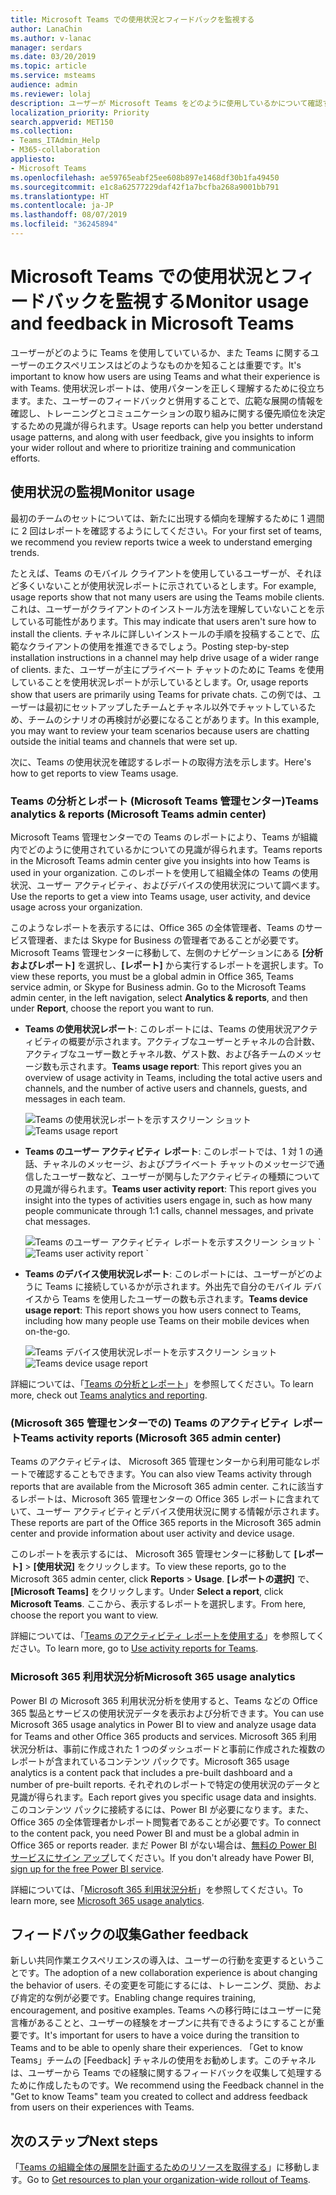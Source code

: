 ```yaml
---
title: Microsoft Teams での使用状況とフィードバックを監視する
author: LanaChin
ms.author: v-lanac
manager: serdars
ms.date: 03/20/2019
ms.topic: article
ms.service: msteams
audience: admin
ms.reviewer: lolaj
description: ユーザーが Microsoft Teams をどのように使用しているかについて確認する場合や、ユーザーのエクスペリエンスに関するフィードバックを収集する場合に使用可能なレポート オプションについて説明します。
localization_priority: Priority
search.appverid: MET150
ms.collection:
- Teams_ITAdmin_Help
- M365-collaboration
appliesto:
- Microsoft Teams
ms.openlocfilehash: ae59765eabf25ee608b897e1468df30b1fa49450
ms.sourcegitcommit: e1c8a62577229daf42f1a7bcfba268a9001bb791
ms.translationtype: HT
ms.contentlocale: ja-JP
ms.lasthandoff: 08/07/2019
ms.locfileid: "36245894"
---
```

# <a name="monitor-usage-and-feedback-in-microsoft-teams"></a><span data-ttu-id="5d02e-103">Microsoft Teams での使用状況とフィードバックを監視する</span><span class="sxs-lookup"><span data-stu-id="5d02e-103">Monitor usage and feedback in Microsoft Teams</span></span>
<span data-ttu-id="5d02e-104">ユーザーがどのように Teams を使用していているか、また Teams に関するユーザーのエクスペリエンスはどのようなものかを知ることは重要です。</span><span class="sxs-lookup"><span data-stu-id="5d02e-104">It's important to know how users are using Teams and what their experience is with Teams.</span></span> <span data-ttu-id="5d02e-105">使用状況レポートは、使用パターンを正しく理解するために役立ちます。また、ユーザーのフィードバックと併用することで、広範な展開の情報を確認し、トレーニングとコミュニケーションの取り組みに関する優先順位を決定するための見識が得られます。</span><span class="sxs-lookup"><span data-stu-id="5d02e-105">Usage reports can help you better understand usage patterns, and along with user feedback, give you insights to inform your wider rollout and where to prioritize training and communication efforts.</span></span>

## <a name="monitor-usage"></a><span data-ttu-id="5d02e-106">使用状況の監視</span><span class="sxs-lookup"><span data-stu-id="5d02e-106">Monitor usage</span></span>
<span data-ttu-id="5d02e-107">最初のチームのセットについては、新たに出現する傾向を理解するために 1 週間に 2 回はレポートを確認するようにしてください。</span><span class="sxs-lookup"><span data-stu-id="5d02e-107">For your first set of teams, we recommend you review reports twice a week to understand emerging trends.</span></span> 

<span data-ttu-id="5d02e-108">たとえば、Teams のモバイル クライアントを使用しているユーザーが、それほど多くいないことが使用状況レポートに示されているとします。</span><span class="sxs-lookup"><span data-stu-id="5d02e-108">For example, usage reports show that not many users are using the Teams mobile clients.</span></span> <span data-ttu-id="5d02e-109">これは、ユーザーがクライアントのインストール方法を理解していないことを示している可能性があります。</span><span class="sxs-lookup"><span data-stu-id="5d02e-109">This may indicate that users aren't sure how to install the clients.</span></span> <span data-ttu-id="5d02e-110">チャネルに詳しいインストールの手順を投稿することで、広範なクライアントの使用を推進できるでしょう。</span><span class="sxs-lookup"><span data-stu-id="5d02e-110">Posting step-by-step installation instructions in a channel may help drive usage of a wider range of clients.</span></span> <span data-ttu-id="5d02e-111">また、ユーザーが主にプライベート チャットのために Teams を使用していることを使用状況レポートが示しているとします。</span><span class="sxs-lookup"><span data-stu-id="5d02e-111">Or, usage reports show that users are primarily using Teams for private chats.</span></span> <span data-ttu-id="5d02e-112">この例では、ユーザーは最初にセットアップしたチームとチャネル以外でチャットしているため、チームのシナリオの再検討が必要になることがあります。</span><span class="sxs-lookup"><span data-stu-id="5d02e-112">In this example, you may want to review your team scenarios because users are chatting outside the initial teams and channels that were set up.</span></span> 

<span data-ttu-id="5d02e-113">次に、Teams の使用状況を確認するレポートの取得方法を示します。</span><span class="sxs-lookup"><span data-stu-id="5d02e-113">Here's how to get reports to view Teams usage.</span></span> 

### <a name="teams-analytics--reports-microsoft-teams-admin-center"></a><span data-ttu-id="5d02e-114">Teams の分析とレポート (Microsoft Teams 管理センター)</span><span class="sxs-lookup"><span data-stu-id="5d02e-114">Teams analytics & reports (Microsoft Teams admin center)</span></span>

<span data-ttu-id="5d02e-115">Microsoft Teams 管理センターでの Teams のレポートにより、Teams が組織内でどのように使用されているかについての見識が得られます。</span><span class="sxs-lookup"><span data-stu-id="5d02e-115">Teams reports in the Microsoft Teams admin center give you insights into how Teams is used in your organization.</span></span> <span data-ttu-id="5d02e-116">このレポートを使用して組織全体の Teams の使用状況、ユーザー アクティビティ、およびデバイスの使用状況について調べます。</span><span class="sxs-lookup"><span data-stu-id="5d02e-116">Use the reports to get a view into Teams usage, user activity, and device usage across your organization.</span></span> 

<span data-ttu-id="5d02e-117">このようなレポートを表示するには、Office 365 の全体管理者、Teams のサービス管理者、または Skype for Business の管理者であることが必要です。Microsoft Teams 管理センターに移動して、左側のナビゲーションにある **[分析およびレポート]** を選択し、**[レポート]** から実行するレポートを選択します。</span><span class="sxs-lookup"><span data-stu-id="5d02e-117">To view these reports, you must be a global admin in Office 365, Teams service admin, or Skype for Business admin. Go to the Microsoft Teams admin center, in the left navigation, select **Analytics & reports**, and then under **Report**, choose the report you want to run.</span></span>

- <span data-ttu-id="5d02e-118">**Teams の使用状況レポート**: このレポートには、Teams の使用状況アクティビティの概要が示されます。アクティブなユーザーとチャネルの合計数、アクティブなユーザー数とチャネル数、ゲスト数、および各チームのメッセージ数も示されます。</span><span class="sxs-lookup"><span data-stu-id="5d02e-118">**Teams usage report**: This report gives you an overview of usage activity in Teams, including the total active users and channels, and the number of active users and channels, guests, and messages in each team.</span></span> 

    <span data-ttu-id="5d02e-119">![Teams の使用状況レポートを示すスクリーン ショット](media/teams-reports-teams-usage.png "Microsoft Teams 管理センターでの Teams の使用状況レポートを示すスクリーン ショット")</span><span class="sxs-lookup"><span data-stu-id="5d02e-119">![Teams usage report](media/teams-reports-teams-usage.png "Screen shot of the Teams usage report in the Microsoft Teams admin center")</span></span>     
- <span data-ttu-id="5d02e-120">**Teams のユーザー アクティビティ レポート**: このレポートでは、1 対 1 の通話、チャネルのメッセージ、およびプライベート チャットのメッセージで通信したユーザー数など、ユーザーが関与したアクティビティの種類についての見識が得られます。</span><span class="sxs-lookup"><span data-stu-id="5d02e-120">**Teams user activity report**: This report gives you insight into the types of activities users engage in, such as how many people communicate through 1:1 calls, channel messages, and private chat messages.</span></span> 

    <span data-ttu-id="5d02e-121">![Teams のユーザー アクティビティ レポートを示すスクリーン ショット](media/teams-reports-user-activity.png "Microsoft Teams 管理センターでの Teams のユーザー アクティビティ レポートを示すスクリーン ショット") 
\`</span><span class="sxs-lookup"><span data-stu-id="5d02e-121">![Teams user activity report](media/teams-reports-user-activity.png "Screen shot of the Teams user activity report in the Microsoft Teams admin center") 
\`</span></span>
- <span data-ttu-id="5d02e-122">**Teams のデバイス使用状況レポート**: このレポートには、ユーザーがどのように Teams に接続しているかが示されます。外出先で自分のモバイル デバイスから Teams を使用したユーザーの数も示されます。</span><span class="sxs-lookup"><span data-stu-id="5d02e-122">**Teams device usage report**: This report shows you how users connect to Teams, including how many people use Teams on their mobile devices when on-the-go.</span></span> 

    <span data-ttu-id="5d02e-123">![Teams デバイス使用状況レポートを示すスクリーン ショット](media/teams-reports-device-usage.png "Microsoft Teams 管理センターでの Teams のデバイス使用状況レポートを示すスクリーン ショット")</span><span class="sxs-lookup"><span data-stu-id="5d02e-123">![Teams device usage report](media/teams-reports-device-usage.png "Screen shot of the Teams device usage report in the Microsoft Teams admin center")</span></span>

<span data-ttu-id="5d02e-124">詳細については、「[Teams の分析とレポート](teams-analytics-and-reports/teams-reporting-reference.md)」を参照してください。</span><span class="sxs-lookup"><span data-stu-id="5d02e-124">To learn more, check out [Teams analytics and reporting](teams-analytics-and-reports/teams-reporting-reference.md).</span></span> 

### <a name="teams-activity-reports-microsoft-365-admin-center"></a><span data-ttu-id="5d02e-125">(Microsoft 365 管理センターでの) Teams のアクティビティ レポート</span><span class="sxs-lookup"><span data-stu-id="5d02e-125">Teams activity reports (Microsoft 365 admin center)</span></span>
<span data-ttu-id="5d02e-126">Teams のアクティビティは、 Microsoft 365 管理センターから利用可能なレポートで確認することもできます。</span><span class="sxs-lookup"><span data-stu-id="5d02e-126">You can also view Teams activity through reports that are available from the Microsoft 365 admin center.</span></span> <span data-ttu-id="5d02e-127">これに該当するレポートは、Microsoft  365 管理センターの Office 365 レポートに含まれていて、ユーザー アクティビティとデバイス使用状況に関する情報が示されます。</span><span class="sxs-lookup"><span data-stu-id="5d02e-127">These reports are part of the Office 365 reports in the Microsoft 365 admin center and provide information about user activity and device usage.</span></span> 

<span data-ttu-id="5d02e-128">このレポートを表示するには、 Microsoft 365 管理センターに移動して **[レポート]** > **[使用状況]** をクリックします。</span><span class="sxs-lookup"><span data-stu-id="5d02e-128">To view these reports, go to the Microsoft 365 admin center, click **Reports** > **Usage**.</span></span> <span data-ttu-id="5d02e-129">**[レポートの選択]** で、**[Microsoft Teams]** をクリックします。</span><span class="sxs-lookup"><span data-stu-id="5d02e-129">Under **Select a report**, click **Microsoft Teams**.</span></span> <span data-ttu-id="5d02e-130">ここから、表示するレポートを選択します。</span><span class="sxs-lookup"><span data-stu-id="5d02e-130">From here, choose the report you want to view.</span></span>

<span data-ttu-id="5d02e-131">詳細については、「[Teams のアクティビティ レポートを使用する](teams-activity-reports.md)」を参照してください。</span><span class="sxs-lookup"><span data-stu-id="5d02e-131">To learn more, go to [Use activity reports for Teams](teams-activity-reports.md).</span></span>

### <a name="microsoft-365-usage-analytics"></a><span data-ttu-id="5d02e-132">Microsoft 365 利用状況分析</span><span class="sxs-lookup"><span data-stu-id="5d02e-132">Microsoft 365 usage analytics</span></span>

<span data-ttu-id="5d02e-133">Power BI の Microsoft 365 利用状況分析を使用すると、Teams などの Office 365 製品とサービスの使用状況データを表示および分析できます。</span><span class="sxs-lookup"><span data-stu-id="5d02e-133">You can use Microsoft 365 usage analytics in Power BI to view and analyze usage data for Teams and other Office 365 products and services.</span></span> <span data-ttu-id="5d02e-134">Microsoft 365 利用状況分析は、事前に作成された 1 つのダッシュボードと事前に作成された複数のレポートが含まれているコンテンツ パックです。</span><span class="sxs-lookup"><span data-stu-id="5d02e-134">Microsoft 365 usage analytics is a content pack that includes a pre-built dashboard and a number of pre-built reports.</span></span> <span data-ttu-id="5d02e-135">それぞれのレポートで特定の使用状況のデータと見識が得られます。</span><span class="sxs-lookup"><span data-stu-id="5d02e-135">Each report gives you specific usage data and insights.</span></span> <span data-ttu-id="5d02e-136">このコンテンツ パックに接続するには、Power BI が必要になります。また、Office 365 の全体管理者かレポート閲覧者であることが必要です。</span><span class="sxs-lookup"><span data-stu-id="5d02e-136">To connect to the content pack, you need Power BI and must be a global admin in Office 365 or reports reader.</span></span> <span data-ttu-id="5d02e-137">まだ Power BI がない場合は、[無料の Power BI サービスにサイン アップ](https://powerbi.microsoft.com)してください。</span><span class="sxs-lookup"><span data-stu-id="5d02e-137">If you don't already have Power BI, [sign up for the free Power BI service](https://powerbi.microsoft.com).</span></span> 

<span data-ttu-id="5d02e-138">詳細については、「[Microsoft 365 利用状況分析](https://support.office.com/article/Microsoft-365-usage-analytics-77ff780d-ab19-4553-adea-09cb65ad0f1f)」を参照してください。</span><span class="sxs-lookup"><span data-stu-id="5d02e-138">To learn more, see [Microsoft 365 usage analytics](https://support.office.com/article/Microsoft-365-usage-analytics-77ff780d-ab19-4553-adea-09cb65ad0f1f).</span></span> 

## <a name="gather-feedback"></a><span data-ttu-id="5d02e-139">フィードバックの収集</span><span class="sxs-lookup"><span data-stu-id="5d02e-139">Gather feedback</span></span>
<span data-ttu-id="5d02e-140">新しい共同作業エクスペリエンスの導入は、ユーザーの行動を変更するということです。</span><span class="sxs-lookup"><span data-stu-id="5d02e-140">The adoption of a new collaboration experience is about changing the behavior of users.</span></span> <span data-ttu-id="5d02e-141">その変更を可能にするには、トレーニング、奨励、および肯定的な例が必要です。</span><span class="sxs-lookup"><span data-stu-id="5d02e-141">Enabling change requires training, encouragement, and positive examples.</span></span> <span data-ttu-id="5d02e-142">Teams への移行時にはユーザーに発言権があることと、ユーザーの経験をオープンに共有できるようにすることが重要です。</span><span class="sxs-lookup"><span data-stu-id="5d02e-142">It's important for users to have a voice during the transition to Teams and to be able to openly share their experiences.</span></span> <span data-ttu-id="5d02e-143">「Get to know Teams」チームの [Feedback] チャネルの使用をお勧めします。このチャネルは、ユーザーから Teams での経験に関するフィードバックを収集して処理するために作成したものです。</span><span class="sxs-lookup"><span data-stu-id="5d02e-143">We recommend using the Feedback channel in the "Get to know Teams" team you created to collect and address feedback from users on their experiences with Teams.</span></span> 

## <a name="next-steps"></a><span data-ttu-id="5d02e-144">次のステップ</span><span class="sxs-lookup"><span data-stu-id="5d02e-144">Next steps</span></span>
<span data-ttu-id="5d02e-145">「[Teams の組織全体の展開を計画するためのリソースを取得する](get-started-with-teams-resources-for-org-wide-rollout.md)」に移動します。</span><span class="sxs-lookup"><span data-stu-id="5d02e-145">Go to [Get resources to plan your organization-wide rollout of Teams](get-started-with-teams-resources-for-org-wide-rollout.md).</span></span>
